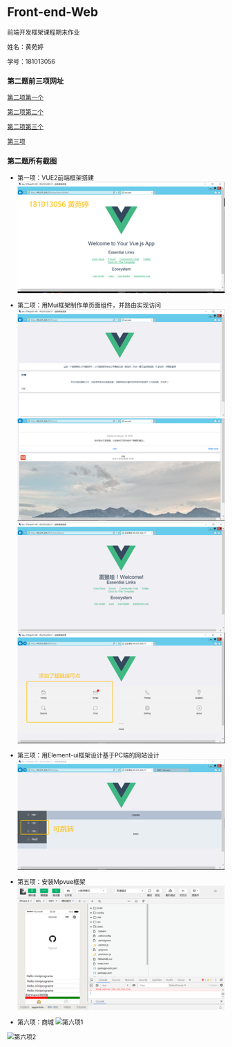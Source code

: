 # Front-end-Web
前端开发框架课程期末作业

姓名：黄苑婷

学号：181013056

### 第二题前三项网址

[第二项第一个](http://49.235.226.17/#/card)

[第二项第二个](http://49.235.226.17/#/HelloWorld)

[第二项第三个](http://49.235.226.17/#/nav)

[第三项](http://49.235.226.17/#/index)

### 第二题所有截图

- 第一项：VUE2前端框架搭建
![第一项](第二题-第一项.png)

- 第二项：用Mui框架制作单页面组件，并路由实现访问
![第二项1](第二题-第二项1.png)
![第二项1-2](第二题-第二项1_2.png)
![第二项2](第二题-第二项2.png)
![第二项3](第二题-第二项3.png)

- 第三项：用Element-ui框架设计基于PC端的网站设计
![第三项](第二题-第三项.png)

- 第五项：安装Mpvue框架
![第五项](第二题-第五项.png)

- 第六项：商城
![第六项1](第二题-第六项1.png)

![第六项2](第二题-第六项2.png)
